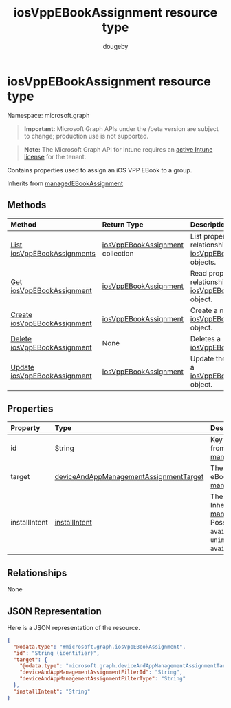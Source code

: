 ﻿---
title: "iosVppEBookAssignment resource type"
description: "Contains properties used to assign an iOS VPP EBook to a group."
author: "dougeby"
localization_priority: Normal
ms.prod: "intune"
doc_type: resourcePageType
---

# iosVppEBookAssignment resource type

Namespace: microsoft.graph

> **Important:** Microsoft Graph APIs under the /beta version are subject to change; production use is not supported.

> **Note:** The Microsoft Graph API for Intune requires an [active Intune license](https://go.microsoft.com/fwlink/?linkid=839381) for the tenant.

Contains properties used to assign an iOS VPP EBook to a group.

Inherits from [managedEBookAssignment](../resources/intune-books-managedebookassignment.md)

## Methods

| Method                                                                              | Return Type                                                                            | Description                                                                                                                   |
| :---------------------------------------------------------------------------------- | :------------------------------------------------------------------------------------- | :---------------------------------------------------------------------------------------------------------------------------- |
| [List iosVppEBookAssignments](../api/intune-books-iosvppebookassignment-list.md)    | [iosVppEBookAssignment](../resources/intune-books-iosvppebookassignment.md) collection | List properties and relationships of the [iosVppEBookAssignment](../resources/intune-books-iosvppebookassignment.md) objects. |
| [Get iosVppEBookAssignment](../api/intune-books-iosvppebookassignment-get.md)       | [iosVppEBookAssignment](../resources/intune-books-iosvppebookassignment.md)            | Read properties and relationships of the [iosVppEBookAssignment](../resources/intune-books-iosvppebookassignment.md) object.  |
| [Create iosVppEBookAssignment](../api/intune-books-iosvppebookassignment-create.md) | [iosVppEBookAssignment](../resources/intune-books-iosvppebookassignment.md)            | Create a new [iosVppEBookAssignment](../resources/intune-books-iosvppebookassignment.md) object.                              |
| [Delete iosVppEBookAssignment](../api/intune-books-iosvppebookassignment-delete.md) | None                                                                                   | Deletes a [iosVppEBookAssignment](../resources/intune-books-iosvppebookassignment.md).                                        |
| [Update iosVppEBookAssignment](../api/intune-books-iosvppebookassignment-update.md) | [iosVppEBookAssignment](../resources/intune-books-iosvppebookassignment.md)            | Update the properties of a [iosVppEBookAssignment](../resources/intune-books-iosvppebookassignment.md) object.                |

## Properties

| Property      | Type                                                                                                           | Description                                                                                                                                                                                                          |
| :------------ | :------------------------------------------------------------------------------------------------------------- | :------------------------------------------------------------------------------------------------------------------------------------------------------------------------------------------------------------------- |
| id            | String                                                                                                         | Key of the entity. Inherited from [managedEBookAssignment](../resources/intune-books-managedebookassignment.md)                                                                                                      |
| target        | [deviceAndAppManagementAssignmentTarget](../resources/intune-shared-deviceandappmanagementassignmenttarget.md) | The assignment target for eBook. Inherited from [managedEBookAssignment](../resources/intune-books-managedebookassignment.md)                                                                                        |
| installIntent | [installIntent](../resources/intune-shared-installintent.md)                                                   | The install intent for eBook. Inherited from [managedEBookAssignment](../resources/intune-books-managedebookassignment.md). Possible values are: `available`, `required`, `uninstall`, `availableWithoutEnrollment`. |

## Relationships

None

## JSON Representation

Here is a JSON representation of the resource.

<!-- {
  "blockType": "resource",
  "keyProperty": "id",
  "@odata.type": "microsoft.graph.iosVppEBookAssignment"
}
-->

```json
{
  "@odata.type": "#microsoft.graph.iosVppEBookAssignment",
  "id": "String (identifier)",
  "target": {
    "@odata.type": "microsoft.graph.deviceAndAppManagementAssignmentTarget",
    "deviceAndAppManagementAssignmentFilterId": "String",
    "deviceAndAppManagementAssignmentFilterType": "String"
  },
  "installIntent": "String"
}
```
